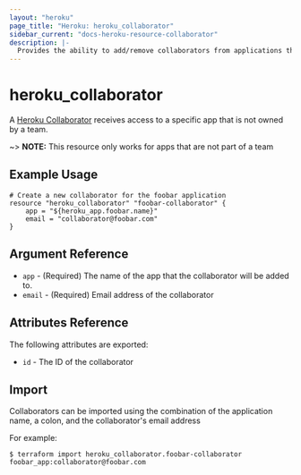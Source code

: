 ```yaml
---
layout: "heroku"
page_title: "Heroku: heroku_collaborator"
sidebar_current: "docs-heroku-resource-collaborator"
description: |-
  Provides the ability to add/remove collaborators from applications that are not owned by a team
---
```


# heroku\_collaborator

A [Heroku Collaborator](https://devcenter.heroku.com/articles/platform-api-reference#collaborator) receives access to a specific app that is not owned by a team.

~> **NOTE:** This resource only works for apps that are not part of a team

## Example Usage

```hcl
# Create a new collaborator for the foobar application
resource "heroku_collaborator" "foobar-collaborator" {
	app = "${heroku_app.foobar.name}"
	email = "collaborator@foobar.com"
}
```

## Argument Reference
* `app` - (Required) The name of the app that the collaborator will be added to.
* `email` - (Required) Email address of the collaborator

## Attributes Reference
The following attributes are exported:

* `id` - The ID of the collaborator

## Import
Collaborators can be imported using the combination of the application name, a colon, and the collaborator's email address

For example:

```
$ terraform import heroku_collaborator.foobar-collaborator foobar_app:collaborator@foobar.com
```
